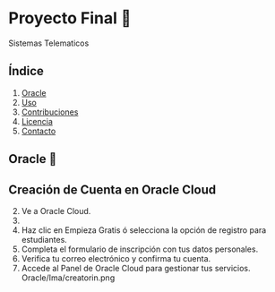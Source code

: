 # Proyecto Final 📡
Sistemas Telematicos

## Índice

1. [Oracle](#oracle)
2. [Uso](#uso)
3. [Contribuciones](#contribuciones)
4. [Licencia](#licencia)
5. [Contacto](#contacto)

## Oracle 🚀

## Creación de Cuenta en Oracle Cloud
2. Ve a Oracle Cloud.
3. 
4. Haz clic en Empieza Gratis ó selecciona la opción de registro para estudiantes.
5. Completa el formulario de inscripción con tus datos personales.
6. Verifica tu correo electrónico y confirma tu cuenta.
7. Accede al Panel de Oracle Cloud para gestionar tus servicios.
Oracle/Ima/creatorin.png
